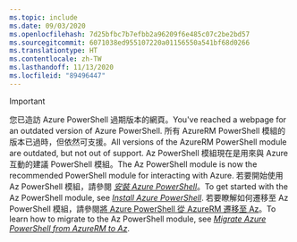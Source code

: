 ```yaml
---
ms.topic: include
ms.date: 09/03/2020
ms.openlocfilehash: 7d25bfbc7b7efbb2a96209f6e485c07c2be2bd57
ms.sourcegitcommit: 6071038ed955107220a01156550a541bf68d0266
ms.translationtype: HT
ms.contentlocale: zh-TW
ms.lasthandoff: 11/13/2020
ms.locfileid: "89496447"
---
```

> [!IMPORTANT]
> <span data-ttu-id="20ee5-101">您已造訪 Azure PowerShell 過期版本的網頁。</span><span class="sxs-lookup"><span data-stu-id="20ee5-101">You've reached a webpage for an outdated version of Azure PowerShell.</span></span> <span data-ttu-id="20ee5-102">所有 AzureRM PowerShell 模組的版本已過時，但依然可支援。</span><span class="sxs-lookup"><span data-stu-id="20ee5-102">All versions of the AzureRM PowerShell module are outdated, but not out of support.</span></span> <span data-ttu-id="20ee5-103">Az PowerShell 模組現在是用來與 Azure 互動的建議 PowerShell 模組。</span><span class="sxs-lookup"><span data-stu-id="20ee5-103">The Az PowerShell module is now the recommended PowerShell module for interacting with Azure.</span></span> <span data-ttu-id="20ee5-104">若要開始使用 Az PowerShell 模組，請參閱 [_安裝 Azure PowerShell_](https://docs.microsoft.com/powershell/azure/install-az-ps)。</span><span class="sxs-lookup"><span data-stu-id="20ee5-104">To get started with the Az PowerShell module, see [_Install Azure PowerShell_](https://docs.microsoft.com/powershell/azure/install-az-ps).</span></span> <span data-ttu-id="20ee5-105">若要瞭解如何遷移至 Az PowerShell 模組，請參閱[將 Azure PowerShell 從 AzureRM 遷移至 Az](https://aka.ms/azpsmigrate)。</span><span class="sxs-lookup"><span data-stu-id="20ee5-105">To learn how to migrate to the Az PowerShell module, see [_Migrate Azure PowerShell from AzureRM to Az_](https://aka.ms/azpsmigrate).</span></span>
